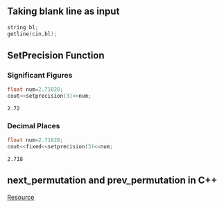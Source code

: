 ## Taking blank line as input
```cpp
string bl;
getline(cin,bl);
```
## SetPrecision Function
### Significant Figures
```cpp
float num=2.71828;
cout<<setprecision(3)<<num;
```
```
2.72
```
### Decimal Places
```cpp
float num=2.71828;
cout<<fixed<<setprecision(3)<<num;
```
```
2.718
```
## next_permutation and prev_permutation in C++
[Resource](https://www.geeksforgeeks.org/stdnext_permutation-prev_permutation-c/)